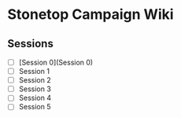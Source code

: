 # Stonetop Campaign Wiki

## Sessions

* [ ] [Session 0](Session 0)
* [ ] Session 1
* [ ] Session 2
* [ ] Session 3
* [ ] Session 4
* [ ] Session 5
